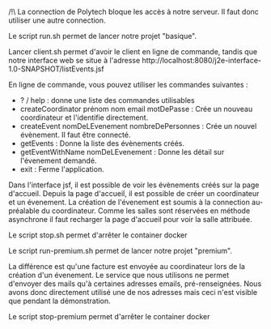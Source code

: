 /!\ La connection de Polytech bloque les accès à notre serveur. Il faut donc utiliser une autre connection.

Le script run.sh permet de lancer notre projet "basique".

Lancer client.sh permet d'avoir le client en ligne de commande, tandis que notre interface web se situe à l'adresse http://localhost:8080/j2e-interface-1.0-SNAPSHOT/listEvents.jsf

En ligne de commande, vous pouvez utiliser les commandes suivantes :

- ? / help : donne une liste des commandes utilisables
- createCoordinator prénom nom email motDePasse : Crée un nouveau coordinateur et l'identifie directement.
- createEvent nomDeLEvenement nombreDePersonnes : Crée un nouvel évènement. Il faut être connecté.
- getEvents : Donne la liste des évènements créés.
- getEventWithName nomDeLEvenement : Donne les détail sur l'évenement demandé.
- exit : Ferme l'application.

Dans l'interface jsf, il est possible de voir les évènements créés sur la page d'accueil.
Depuis la page d'accueil, il est possible de créer un coordinateur et un évenement.
La création de l'évenement est soumis à la connection au-préalable du coordinateur.
Comme les salles sont réservées en méthode asynchrone il faut recharger la page d'accueil pour voir la salle attribuée.

Le script stop.sh permet d'arrêter le container docker

Le script run-premium.sh permet de lancer notre projet "premium".

La différence est qu'une facture est envoyée au coordinateur lors de la création d'un évenement.
Le service que nous utilisons ne permet d'envoyer des mails qu'à certaines adresses emails, pré-renseignées.
Nous avons donc directement utilisé une de nos adresses mais ceci n'est visible que pendant la démonstration.

Le script stop-premium permet d'arrêter le container docker